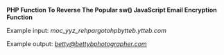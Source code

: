 **PHP Function To Reverse The Popular sw() JavaScript Email Encryption Function**

Example input: *moc_yyz_rehpargotohpbytteb.ytteb.com*

Example output: *betty@bettybphotographer.com*
